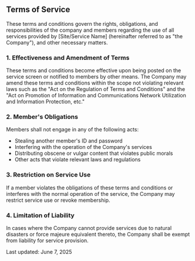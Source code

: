 ## Terms of Service

These terms and conditions govern the rights, obligations, and responsibilities of the company and members regarding the use of all services provided by [Site/Service Name] (hereinafter referred to as "the Company"), and other necessary matters.

### 1. Effectiveness and Amendment of Terms

These terms and conditions become effective upon being posted on the service screen or notified to members by other means. The Company may amend these terms and conditions within the scope not violating relevant laws such as the "Act on the Regulation of Terms and Conditions" and the "Act on Promotion of Information and Communications Network Utilization and Information Protection, etc."

### 2. Member's Obligations

Members shall not engage in any of the following acts:

*   Stealing another member's ID and password
*   Interfering with the operation of the Company's services
*   Distributing obscene or vulgar content that violates public morals
*   Other acts that violate relevant laws and regulations

### 3. Restriction on Service Use

If a member violates the obligations of these terms and conditions or interferes with the normal operation of the service, the Company may restrict service use or revoke membership.

### 4. Limitation of Liability

In cases where the Company cannot provide services due to natural disasters or force majeure equivalent thereto, the Company shall be exempt from liability for service provision.

Last updated: June 7, 2025
